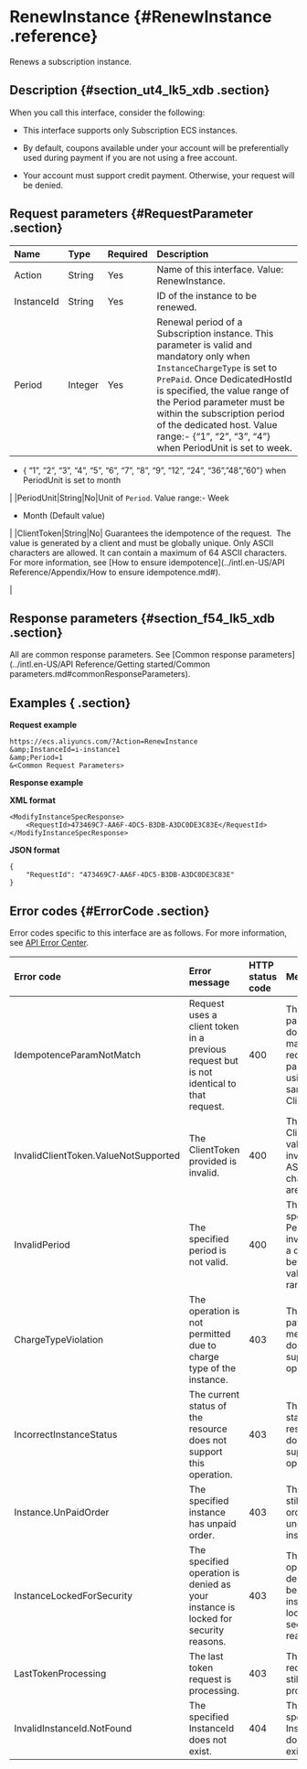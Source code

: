 # RenewInstance {#RenewInstance .reference}

Renews a subscription instance.

## Description {#section_ut4_lk5_xdb .section}

When you call this interface, consider the following:

-   This interface supports only Subscription ECS instances.

-   By default, coupons available under your account will be preferentially used during payment if you are not using a free account.

-   Your account must support credit payment. Otherwise, your request will be denied.


## Request parameters {#RequestParameter .section}

|Name|Type|Required|Description|
|:---|:---|:-------|:----------|
|Action|String|Yes|Name of this interface. Value: RenewInstance.|
|InstanceId|String|Yes|ID of the instance to be renewed.|
|Period|Integer|Yes|Renewal period of a Subscription instance. This parameter is valid and mandatory only when `InstanceChargeType` is set to `PrePaid`. Once DedicatedHostId is specified, the value range of the Period parameter must be within the subscription period of the dedicated host. Value range:-   \{“1”, “2”, “3”, “4”\} when PeriodUnit is set to week.
-   \{ “1”, “2”, “3”, “4”, “5”, “6”, “7”, “8”, “9”, “12”, “24”, “36”,”48”,”60”\} when PeriodUnit is set to month 

|
|PeriodUnit|String|No|Unit of `Period`. Value range:-   Week
-   Month \(Default value\)

|
|ClientToken|String|No| Guarantees the idempotence of the request.  The value is generated by a client and must be globally unique. Only ASCII characters are allowed. It can contain a maximum of 64 ASCII characters. For more information, see [How to ensure idempotence](../intl.en-US/API Reference/Appendix/How to ensure idempotence.md#).

 |

## Response parameters {#section_f54_lk5_xdb .section}

All are common response parameters. See [Common response parameters](../intl.en-US/API Reference/Getting started/Common parameters.md#commonResponseParameters).

## Examples { .section}

**Request example** 

```
https://ecs.aliyuncs.com/?Action=RenewInstance
&amp;InstanceId=i-instance1
&amp;Period=1
&<Common Request Parameters>
```

**Response example** 

**XML format**

```
<ModifyInstanceSpecResponse>
    <RequestId>473469C7-AA6F-4DC5-B3DB-A3DC0DE3C83E</RequestId>
</ModifyInstanceSpecResponse>
```

 **JSON format** 

```
{
    "RequestId": "473469C7-AA6F-4DC5-B3DB-A3DC0DE3C83E"
}
```

## Error codes {#ErrorCode .section}

Error codes specific to this interface are as follows. For more information, see [API Error Center](https://error-center.alibabacloud.com/status/product/Ecs).

|Error code|Error message|HTTP status code|Meaning|
|:---------|:------------|:---------------|:------|
|IdempotenceParamNotMatch|Request uses a client token in a previous request but is not identical to that request.|400|The parameter does not match the request parameter using the same ClientToken.|
|InvalidClientToken.ValueNotSupported|The ClientToken provided is invalid.|400|The ClientToken value is invalid. Only ASCII characters are allowed.|
|InvalidPeriod|The specified period is not valid.|400|The specified Period is invalid \(not a digit or beyond the value range\).|
|ChargeTypeViolation|The operation is not permitted due to charge type of the instance.|403|The payment method does not support this operation.|
|IncorrectInstanceStatus|The current status of the resource does not support this operation.|403|The current state of the resource does not support this operation.|
|Instance.UnPaidOrder|The specified instance has unpaid order.|403|There are still unpaid orders under this instance.|
|InstanceLockedForSecurity|The specified operation is denied as your instance is locked for security reasons.|403|This operation is denied because the instance is locked for security reasons.|
|LastTokenProcessing|The last token request is processing.|403|The last request is still in progress.|
|InvalidInstanceId.NotFound|The specified InstanceId does not exist.|404|The specified InstanceId does not exist.|

